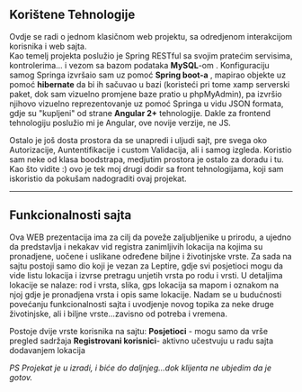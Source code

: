 

<!DOCTYPE html>
<html>
<body>
  
 <h2>
Korištene Tehnologije
 </h2>
 
 Ovdje se radi o jednom klasičnom web projektu, sa odredjenom interakcijom korisnika i web sajta.
      <br> Kao temelj projekta poslužio je Spring  RESTful sa svojim pratećim servisima, kontrolerima... i vezom sa bazom podataka  <strong>MySQL</strong>-om . Konfiguraciju samog Springa izvršaio sam uz pomoć <strong>Spring boot-a</strong> , mapirao objekte uz pomoć
      <strong> hibernate</strong> da bi ih sačuvao u bazi (koristeći pri tome xamp serverski paket, dok sam vizuelno promjene baze pratio u phpMyAdmin), pa izvršio njihovo vizuelno reprezentovanje uz pomoć Springa u vidu JSON formata, gdje su "kupljeni" od strane <strong>Angular 2+</strong> tehnologije. 
      Dakle za frontend tehnologiju poslužio mi je Angular, ove novije verzije, ne JS.
 
Ostalo je još dosta prostora da se unapredi i uljudi sajt, pre svega oko Autorizacije, Auntentifikacije i custom Validacija, ali i samog izgleda. Koristio sam neke od klasa boodstrapa, medjutim prostora je ostalo za doradu i tu.
  Kao što vidite :) ovo je tek moj drugi dodir sa front tehnologijama, koji sam iskoristio da pokušam nadograditi ovaj
      projekat.

<hr>
  <h2>Funkcionalnosti sajta</h2>
    <p>
              Ova WEB prezentacija ima za cilj da poveže zaljubljenike u prirodu, a ujedno da predstavlja i nekakav vid registra zanimljivih
              lokacija na kojima su pronadjene, uočene i uslikane određene biljne i životinjske vrste. Za sada na sajtu postoji
              samo dio koji je vezan za Leptire, gdje svi posjetioci mogu da vide listu lokacija i izvrse pretragu unjetih vrsta
              po rodu i vrsti. U detaljima lokacije se nalaze: rod i vrsta, slika, gps lokacija sa mapom i oznakom na njoj gdje je pronadjena
              vrsta i opis same lokacije. Nadam se u budućnosti povećanju funkcionalnosti sajta i uvodjenje novog topika za neke druge životinjske, ali i biljne vrste...zavisno od potreba
              i vremena.
           
  
Postoje dvije vrste korisnika na sajtu:
<strong> Posjetioci</strong> - mogu samo da vrše pregled sadržaja
<strong> Registrovani korisnici</strong>- aktivno učestvuju u radu sajta dodavanjem lokacija
       
         

                
           
 <i>PS Projekat je u izradi, i biće do daljnjeg...dok klijenta ne ubjedim da je gotov. </i>
</body>
</html>

     
           
     
